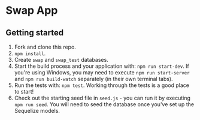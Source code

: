 # Swap App

## Getting started

1. Fork and clone this repo.
2. `npm install`.
3. Create `swap` and `swap_test` databases.
4. Start the build process and your application with: `npm run start-dev`. If you're using Windows, you may need to execute `npm run start-server` and `npm run build-watch` separately (in their own terminal tabs).
5. Run the tests with: `npm test`. Working through the tests is a good place to start!
6. Check out the starting seed file in `seed.js` - you can run it by executing `npm run seed`. You will need to seed the database once you've set up the Sequelize models.
